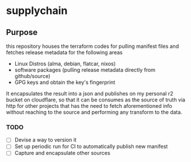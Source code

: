 # supplychain

## Purpose

this repository houses the terraform codes for pulling manifest files and fetches release metadata for the following areas

- Linux Distros (alma, debian, flatcar, nixos)
- software packages (pulling release metadata directly from github/source)
- GPG keys and obtain the key's fingerprint

It encapsulates the result into a json and publishes on my personal r2 bucket on cloudflare, so that it can be consumes as the source of truth via http for other projects
that has the need to fetch aforementioned info without reaching to the source and performing any transform to the data.

### TODO

- [ ] Devise a way to version it
- [ ] Set up periodic run for CI to automatically publish new manifest
- [ ] Capture and encapsulate other sources
